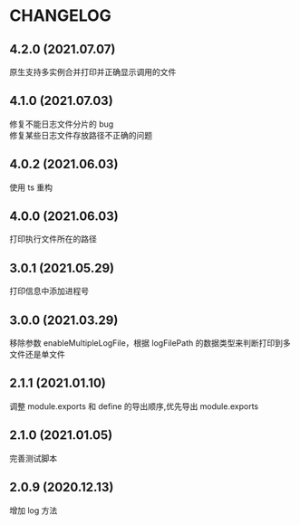 # CHANGELOG

## 4.2.0 (2021.07.07)

原生支持多实例合并打印并正确显示调用的文件

## 4.1.0 (2021.07.03)

修复不能日志文件分片的 bug  
修复某些日志文件存放路径不正确的问题

## 4.0.2 (2021.06.03)

使用 ts 重构

## 4.0.0 (2021.06.03)

打印执行文件所在的路径

## 3.0.1 (2021.05.29)

打印信息中添加进程号

## 3.0.0 (2021.03.29)

移除参数 enableMultipleLogFile，根据 logFilePath 的数据类型来判断打印到多文件还是单文件

## 2.1.1 (2021.01.10)

调整 module.exports 和 define 的导出顺序,优先导出 module.exports

## 2.1.0 (2021.01.05)

完善测试脚本

## 2.0.9 (2020.12.13)

增加 log 方法
